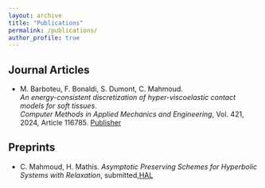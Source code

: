 ```yaml
---
layout: archive
title: "Publications"
permalink: /publications/
author_profile: true
---
```


## Journal Articles

- M. Barboteu, F. Bonaldi, S. Dumont, C. Mahmoud.  
  *An energy-consistent discretization of hyper-viscoelastic contact models for soft tissues*.  
  _Computer Methods in Applied Mechanics and Engineering_, Vol. 421, 2024, Article 116785. 
  [Publisher](https://doi.org/10.1016/j.cma.2024.116785) 

## Preprints

- C. Mahmoud, H. Mathis.
  *Asymptotic Preserving Schemes for Hyperbolic Systems with Relaxation*,
  submitted,[HAL](https://cnrs.hal.science/IMAG-MONTPELLIER/hal-05291431v1)
